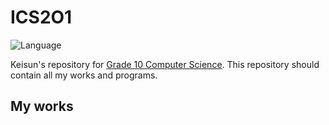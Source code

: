 # ICS2O1

![Language](https://img.shields.io/badge/language-turing-blue.svg)

Keisun's repository for
[Grade 10 Computer Science](http://moodle2.yrdsb.ca/course/view.php?id=12006).
This repository should contain all my works and programs.

## My works
